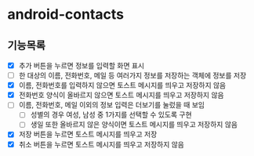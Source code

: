 # android-contacts

## 기능목록
- [x]  추가 버튼을 누르면 정보를 입력할 화면 표시
- [ ]  한 대상의 이름, 전화번호, 메일 등 여러가지 정보를 저장하는 객체에 정보를 저장
- [x]  이름, 전화번호를 입력하지 않으면 토스트 메시지를 띄우고 저장하지 않음
- [x]  전화번호 양식이 올바르지 않으면 토스트 메시지를 띄우고 저장하지 않음
- [ ]  이름, 전화번호, 메일 이외의 정보 입력은 더보기를 눌렀을 때 보임
    - [ ]  성별의 경우 여성, 남성 중 1가지를 선택할 수 있도록 구현
    - [ ]  생일 또한 올바르지 않은 양식이면 토스트 메시지를 띄우고 저장하지 않음
- [x]  저장 버튼을 누르면 토스트 메시지를 띄우고 저장
- [x]  취소 버튼을 누르면 토스트 메시지를 띄우고 저장하지 않음